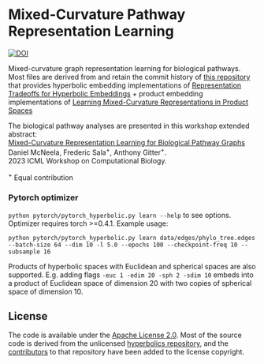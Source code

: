 # Mixed-Curvature Pathway Representation Learning
[![DOI](https://zenodo.org/badge/DOI/10.5281/zenodo.15708504.svg)](https://doi.org/10.5281/zenodo.15708504)

Mixed-curvature graph representation learning for biological pathways.
Most files are derived from and retain the commit history of [this repository](https://github.com/HazyResearch/hyperbolics) that provides hyperbolic embedding implementations of [Representation Tradeoffs for Hyperbolic Embeddings](https://arxiv.org/pdf/1804.03329.pdf) + product embedding implementations of [Learning Mixed-Curvature Representations in Product Spaces](https://openreview.net/pdf?id=HJxeWnCcF7)

The biological pathway analyses are presented in this workshop extended abstract:  
[Mixed-Curvature Representation Learning for Biological Pathway Graphs](https://icml-compbio.github.io/2023/papers/WCBICML2023_paper117.pdf)  
Daniel McNeela, Frederic Sala<sup>+</sup>, Anthony Gitter<sup>+</sup>.  
2023 ICML Workshop on Computational Biology.

<sup>+</sup> Equal contribution

### Pytorch optimizer
`python pytorch/pytorch_hyperbolic.py learn --help` to see options. Optimizer requires torch >=0.4.1. Example usage:

```
python pytorch/pytorch_hyperbolic.py learn data/edges/phylo_tree.edges --batch-size 64 --dim 10 -l 5.0 --epochs 100 --checkpoint-freq 10 --subsample 16
```

Products of hyperbolic spaces with Euclidean and spherical spaces are also supported. E.g. adding flags `-euc 1 -edim 20 -sph 2 -sdim 10` embeds into a product of Euclidean space of dimension 20 with two copies of spherical space of dimension 10.

## License
The code is available under the [Apache License 2.0](LICENSE).
Most of the source code is derived from the unlicensed [hyperbolics repository](https://github.com/HazyResearch/hyperbolics), and the [contributors](https://github.com/HazyResearch/hyperbolics/graphs/contributors) to that repository have been added to the license copyright.
